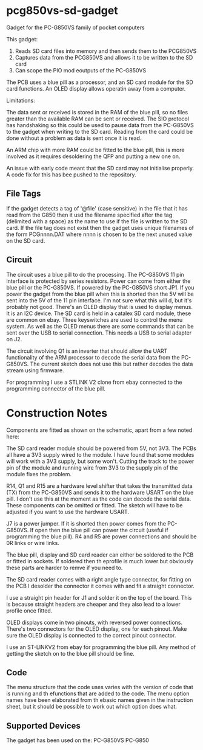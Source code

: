 # pcg850vs-sd-gadget
Gadget for the PC-G850VS family of pocket computers

This gadget:

1. Reads SD card files into memory and then sends them to the PCG850VS
2. Captures data from the PCG850VS and allows it to be written to the SD card
3. Can scope the PIO mod eoutputs of the PC-G850VS

The PCB uses a blue pill as a processor, and an SD card module for the SD card functions. An OLED display allows operatin away from a computer.

Limitations:

The data sent or received is stored in the RAM of the blue pill, so no files greater than the available RAM can be sent or received. 
The SIO protocol has handshaking so this could be used to pause data from the PC-G850VS to the gadget when writing to the SD card. Reading from the card 
could be done without a problem as data is sent once it is read.

An ARM chip with more RAM could be fitted to the blue pill, this is more involved as it requires desoldering the QFP and putting a new one on.

An issue with early code meant that the SD card may not initialise properly. A code fix for this has bee pushed to the repository.

File Tags
---------

If the gadget detects a tag of '@file' (case sensitive) in the file that it has read from the G850 then it usd the filename specified after the tag
(delimited with a space) as the name to use if the file is written to the SD card. If the file tag does not exist then the gadget uses unique
filenames of the form PCGnnnn.DAT where nnnn is chosen to be the next unused value on the SD card.

Circuit
-------

The circuit uses a blue pill to do the processing. The PC-G850VS 11 pin interface is protected by series resistors. Power can come from either the blue pill or the PC-G850VS. If powered by the PC-G850VS short JP1. If you power the gadget from the blue pill when this is shorted then the 5V will be sent into the 5V of the 11 pin interface. I'm not sure what this will d, but it's probably not good.
There's an OLED display that is used to display menus. It is an I2C device. The SD card is held in a catalex SD card module, these are common on ebay.
Three keyswitches are used to control the menu system. As well as the OLED menus there are some commands that can be sent over the USB to serial connection. This needs a USB to serial adapter on J2.

The circuit involving Q1 is an inverter that should allow the UART functionality of the ARM processor to decode the serial data from the PC-G850VS. The current sketch does not use this but rather decodes the data stream using firmware.

For programming I use a STLINK V2 clone from ebay connected to the programming connector of the blue pill.

Construction Notes
==================

Components are fitted as shown on the schematic, apart from a few noted here:

The SD card reader module should be powered from 5V, not 3V3. The PCBs all have a 3V3 supply wired to the module. I have found that some modules will work with a 3V3 supply, but some won't. Cutting the track to the power pin of the module and running  wire from 3V3 to the supply pin of the module fixes the problem.

R14, Q1 and R15 are a hardware level shifter that takes the transmitted data (TX) from the PC-G850VS and sends it to the hardware USART on the blue pill. I don't use this at the moment as the code can decode the serial data. These components can be omitted or fitted. The sketch will have to be adjusted if you want to use the hardware USART.

J7 is a power jumper. If it is shorted then power comes from the PC-G850VS. If open then the blue pill can power the circuit (useful if programming the blue pill).
R4 and R5 are power connections and should be 0R links or wire links.

The blue pill, display and SD card reader can either be soldered to the PCB or fitted in sockets. If soldered then th eprofile is much lower but obviously these parts are harder to remve if you need to.

The SD card reader comes with a right angle type connector, for fitting on the PCB I desolder the connector it comes with and fit a straight connector.

I use a straight pin header for J1 and solder it on the top of the board. This is because straight headers are cheaper and they also lead to a lower profile once fitted.

OLED displays come in two pinouts, with reversed power connections. There's two connectors for the OLED display, one for each pinout. Make sure the OLED display is connected to the correct pinout connector.

I use an ST-LINKV2 from ebay for programming the blue pill. Any method of getting the sketch on to the blue pill should be fine.

Code
----

The menu structure that the code uses varies with the version of code that is running and th efunctions that are added to the code.
The menu option names have been elaborated from th ebasic names given in the instruction sheet, but it should be possible to work out 
which option does what.


Supported Devices
-----------------

The gadget has been used on the:
PC-G850VS
PC-G850

